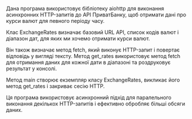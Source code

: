 Дана програма використовує бібліотеку aiohttp для виконання асинхронних HTTP-запитів до API ПриватБанку, щоб отримати дані про курси валют для певного періоду часу.

Клас ExchangeRates визначає базовий URL API, список кодів валют і діапазон дат, для яких ми хочемо отримати курси валют. 

Він також визначає метод fetch, який виконує HTTP-запит і повертає відповідь у вигляді тексту. Метод get_rates використовує метод fetch для отримання даних для кожної дати в діапазоні та роздруковує результат у консолі.

Метод main створює екземпляр класу ExchangeRates, викликає його метод get_rates і закриває сесію HTTP.

Ця програма використовує асинхронний підхід для паралельного виконання декількох HTTP-запитів і ефективно обробляє більші обсяги даних.
